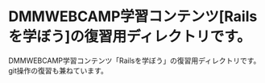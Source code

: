 <!--# README-->

<!--This README would normally document whatever steps are necessary to get the-->
<!--application up and running.-->

<!--Things you may want to cover:-->

<!--* Ruby version-->

<!--* System dependencies-->

<!--* Configuration-->

<!--* Database creation-->

<!--* Database initialization-->

<!--* How to run the test suite-->

<!--* Services (job queues, cache servers, search engines, etc.)-->

<!--* Deployment instructions-->

<!--* ...-->

# DMMWEBCAMP学習コンテンツ[Railsを学ぼう]の復習用ディレクトリです。

DMMWEBCAMP学習コンテンツ「Railsを学ぼう」の復習用ディレクトリです。git操作の復習も兼ねています。